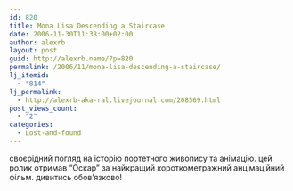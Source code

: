 ```yaml
---
id: 820
title: Mona Lisa Descending a Staircase
date: 2006-11-30T11:38:00+02:00
author: alexrb
layout: post
guid: http://alexrb.name/?p=820
permalink: /2006/11/mona-lisa-descending-a-staircase/
lj_itemid:
  - "814"
lj_permalink:
  - http://alexrb-aka-ral.livejournal.com/208569.html
post_views_count:
  - "2"
categories:
  - Lost-and-found
---
```

своєрідний погляд на історію портетного живопису та анімацію. цей ролик отримав &#8220;Оскар&#8221; за найкращий короткометражний анцімаційний фільм. дивитись обов&#8217;язково!
